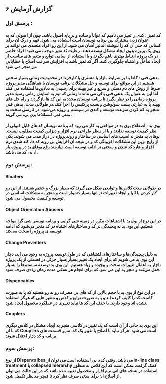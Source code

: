 ## گزارش آزمایش ۶

### پرسش اول :

#### کد تمیز : کدی را تمیز می نامیم که خوانا و ساده و بر پایه اصول باشد. چون از اصولی که به عنوان زبان مشترک بین برنامه نویسان است استفاده می شود، فهم و درک آن برای کسانی که حتی آن کد را ننوشته اند نیز آسان می شود. از این رو افراد متعددی می توانند بر روی یک پروژه بدون ایجاد مشکل توسعه دهند. رعایت کد تمیز موجب می شود افراد حاضر در یک پروژه ارتباط بهتری باهم بگیرند و با استفاده از اسامی توابع و متغیر های مناسب از ایجاد تداخل و اشتباه جلوگیری کنند. اگر کد تمیز باشد به افزایش سرعت اصلاح یا خطایابی نیز منجر می شود.


#### بدهی فنی : گاها بنا بر شرایط بازار یا مشتری یا کارفرما در محدودیت زمانی بسیار سختی هستیم در این مواقع برای توسعه و حل مشکلات برنامه نویسان با هماهنگی مدیر پروژه ‌صرفا از روش های دم دستی و سریع و غیر بهینه برای رسیدن به ددلاین‌ها استفاده می کنند اما این به عنوان یک بدهی فنی باقی می ماند تا زمانی که تیم به اسایش زمانی رسید مدیر پروژه زمانی را در نظر بگیرد تا برنامه نویسان مجدد به این کد ها بازگردند و راه حل های بهینه یا به عبارتی بست سولوشن و بست پرکتیس را اجرا کنند.در طولانی مدت، بدهی فنی منجر به کم کردن سرعت توسعه و کندی در سیستم و پروژه می‌شود. در فارسی سخت به بدهی فنی اصطلاحا بزن بره می گویند.

#### بوی بد : اصطلاح بوی بد در مواقعی به کار می رود که برنامه نویسان کد های قابل قبولی از نظر کیفیت توسعه ندادند و یا از منظر طراحی نرم افزار و دیزاین کیفیت مطلوب نیست. بوهای بد منجر به اسیب های اساسی در ساختار و روند پروژه در دراز مدت می شوند. یکی از رایج ترین این مشکلات افزونگی کد و در نتیجه ان افزایش بی رویه کد ها، کند شدن نرم افزار و هارد کد شدن و سختی در ادامه توسعه است. نیازمند رفع بوهای بد در پروژه باز ارایی کد می باشد.

### پرسش دوم :
#### Bloaters
#### در طولانی مدت کلاس‌ها و توابعی شکل می گیرند که بسیار بزرگ و حجیم هستند. از این رو کار کردن با آنها و ایجاد تغییرات در انها بسیار دشوار است و منجر به مشکلات اساسی در توسعه و کیفیت محصول می شود.
#### Object Orientation Abusers
#### در این نوع از بوی بد با اشتباهات مکرر در زمینه شی گرایی و برنامه نویسی شی گرا مواجه هستیم.این بوی بد به پیچیدگی در کد و ساختارهای اشتباه در کد منجر می‌شود که ادامه توسعه ی پروژه را سخت می‌کند.
#### Change Preventers
#### به دلیل پیچیدگی‌ها و ساختارهای اشتباهی که در طول توسعه پروژه به وجود می اید، دچار این بوی بد می شویم که برای ایجاد یک تغییر بسیار بسیار جزئی در قسمتی از یک پروژه ناچار به اعمال تغییرات سخت و پیچیده و زیاد هستیم. این بوی بد توسعه سیستم‌ها را بسیار قفل می‌کند و منجر به این می شود که برای انجام هر تسکی مدت زمان زیادی صرف شود.
#### Dispencables
#### در این نوع از بوی بد با حجم بالایی از کد های بی مصرف رو به رو هستیم که یا به صورت کامنت کد را کثیف کرده اند و یا به صورت توابع و کلاس و متغیر هایی که هرگز استفاده نشده اند وجود دارند. با حذف این کد ها نباید تغییری در عملکرد محصول ایجاد شود.
#### Couplers
#### این بوی بد حاکی از آن است که یک تغییر در کلاسی منجر به ایجاد مشکل در کلاس دیگری که با ان Couplers است می شود. هرگز نباید با اصلاح یا تغییر یک کد، سایر قسمت های برنامه و کد دچار اختلال شوند.


### پرسش سوم :
#### از نوع Dispencalbes می باشد. وقتی کدی بی استفاده است می توان از in-line class treatment یا collapsed hierarchy کمک گرفت. ممکن است که این کلاس به منظور استفاده در نسخه های اتی نرم افزار و محصول تعبیه شده باشد که در این حالت می توان از اصلاح ان برای مدتی صرف نظر کرد تا فیچر مد نظر تکمیل شود.

